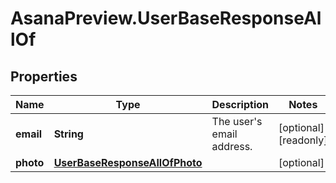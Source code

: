 # AsanaPreview.UserBaseResponseAllOf

## Properties

Name | Type | Description | Notes
------------ | ------------- | ------------- | -------------
**email** | **String** | The user&#39;s email address. | [optional] [readonly] 
**photo** | [**UserBaseResponseAllOfPhoto**](UserBaseResponseAllOfPhoto.md) |  | [optional] 


